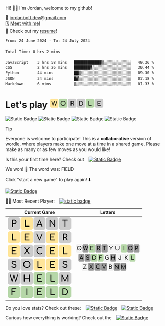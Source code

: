 
Hi! 👋🏼 I'm Jordan, welcome to my github!

📨 jordanbott.dev@gmail.com <br/>
🗓️ [Meet with me!](https://calendly.com/jordanbott-dev/30min?back=1&month=2024-02) <br/>
📝 Check out my <a href="./Jordan%20Bott%20Resume.pdf" target="_blank">resume</a>! <br/>


<!--START_SECTION:waka-->

```txt
From: 24 June 2024 - To: 24 July 2024

Total Time: 8 hrs 2 mins

JavaScript    3 hrs 58 mins   ████████████▒░░░░░░░░░░░░   49.36 %
CSS           2 hrs 26 mins   ███████▓░░░░░░░░░░░░░░░░░   30.44 %
Python        44 mins         ██▒░░░░░░░░░░░░░░░░░░░░░░   09.30 %
JSON          34 mins         █▓░░░░░░░░░░░░░░░░░░░░░░░   07.18 %
Markdown      6 mins          ▒░░░░░░░░░░░░░░░░░░░░░░░░   01.33 %
```

<!--END_SECTION:waka-->

# Let's play <img src="./wordle/tiles/yellow/W.svg" width="28" /><img src="./wordle/tiles/green/O.svg" width="28" /><img src="./wordle/tiles/grey/R.svg" width="28" /><img src="./wordle/tiles/grey/D.svg" width="28" /><img src="./wordle/tiles/green/L.svg" width="28" /><img src="./wordle/tiles/grey/E.svg" width="28" />

 ![Static Badge](https://img.shields.io/badge/Total%20Players-14-mediumpurple?style=flat&labelColor=lavender)  ![Static Badge](https://img.shields.io/badge/Total%20Wins-21-darkseagreen?style=flat&labelColor=ecfbe3) ![Static Badge](https://img.shields.io/badge/Total%20Games-22-khaki?style=flat&labelColor=lightyellow) ![Static Badge](https://img.shields.io/badge/Total%20Moves-106-pink?style=flat&labelColor=lavenderblush)

> [!TIP]
> Everyone is welcome to participate! This is a **collaborative** version of wordle, where players make one move at a time in a shared game. Please make as many or as few moves as you would like!

Is this your first time here? Check out &ensp; [![Static Badge](https://img.shields.io/badge/HOW%20TO%20PLAY-darkseagreen?style=flat)](./wordle/HowToPlay.md)

We won! 🎉 The word was: FIELD

Click "start a new game" to play again! ⬇️

[![Static Badge](https://img.shields.io/badge/START%20A%20NEW%20GAME-mediumpurple?style=flat)](https://github.com/jordan-bott/jordan-bott/issues/new?assignees=&labels=&projects=&template=wordle_guess.md&title=wordleguess%7C%5BPUT+5+LETTER+WORD+HERE%5D)

🧑‍💻 Most Recent Player:  &ensp; [![static badge](https://img.shields.io/badge/jordan--bott-burlywood?logo=github)](https://github.com/jordan-bott)


| Current Game | Letters |
| ------------ | ------- |
| <img src="./wordle/tiles/grey/P.svg" width="40" /><img src="./wordle/tiles/yellow/L.svg" width="40" /><img src="./wordle/tiles/grey/A.svg" width="40" /><img src="./wordle/tiles/grey/N.svg" width="40" /><img src="./wordle/tiles/grey/T.svg" width="40" /><br/><img src="./wordle/tiles/yellow/L.svg" width="40" /><img src="./wordle/tiles/yellow/E.svg" width="40" /><img src="./wordle/tiles/grey/V.svg" width="40" /><img src="./wordle/tiles/yellow/E.svg" width="40" /><img src="./wordle/tiles/grey/R.svg" width="40" /><br/><img src="./wordle/tiles/yellow/E.svg" width="40" /><img src="./wordle/tiles/grey/X.svg" width="40" /><img src="./wordle/tiles/grey/C.svg" width="40" /><img src="./wordle/tiles/yellow/E.svg" width="40" /><img src="./wordle/tiles/yellow/L.svg" width="40" /><br/><img src="./wordle/tiles/grey/S.svg" width="40" /><img src="./wordle/tiles/grey/O.svg" width="40" /><img src="./wordle/tiles/yellow/L.svg" width="40" /><img src="./wordle/tiles/yellow/E.svg" width="40" /><img src="./wordle/tiles/grey/S.svg" width="40" /><br/><img src="./wordle/tiles/grey/W.svg" width="40" /><img src="./wordle/tiles/grey/H.svg" width="40" /><img src="./wordle/tiles/green/E.svg" width="40" /><img src="./wordle/tiles/green/L.svg" width="40" /><img src="./wordle/tiles/grey/M.svg" width="40" /><br/><img src="./wordle/tiles/green/F.svg" width="40" /><img src="./wordle/tiles/green/I.svg" width="40" /><img src="./wordle/tiles/green/E.svg" width="40" /><img src="./wordle/tiles/green/L.svg" width="40" /><img src="./wordle/tiles/green/D.svg" width="40" /><br/> | <img src="./wordle/letters/white/Q.svg" width="20" /><img src="./wordle/letters/grey/W.svg" width="20" /><img src="./wordle/letters/green/E.svg" width="20" /><img src="./wordle/letters/grey/R.svg" width="20" /><img src="./wordle/letters/grey/T.svg" width="20" /><img src="./wordle/letters/white/Y.svg" width="20" /><img src="./wordle/letters/white/U.svg" width="20" /><img src="./wordle/letters/green/I.svg" width="20" /><img src="./wordle/letters/grey/O.svg" width="20" /><img src="./wordle/letters/grey/P.svg" width="20" /><br /> &ensp;<img src="./wordle/letters/grey/A.svg" width="20" /><img src="./wordle/letters/grey/S.svg" width="20" /><img src="./wordle/letters/green/D.svg" width="20" /><img src="./wordle/letters/green/F.svg" width="20" /><img src="./wordle/letters/white/G.svg" width="20" /><img src="./wordle/letters/grey/H.svg" width="20" /><img src="./wordle/letters/white/J.svg" width="20" /><img src="./wordle/letters/white/K.svg" width="20" /><img src="./wordle/letters/green/L.svg" width="20" /><br /> &ensp; &ensp;<img src="./wordle/letters/white/Z.svg" width="20" /><img src="./wordle/letters/grey/X.svg" width="20" /><img src="./wordle/letters/grey/C.svg" width="20" /><img src="./wordle/letters/grey/V.svg" width="20" /><img src="./wordle/letters/white/B.svg" width="20" /><img src="./wordle/letters/grey/N.svg" width="20" /><img src="./wordle/letters/grey/M.svg" width="20" /> |

Do you love stats? Check out these: &ensp; [![Static Badge](https://img.shields.io/badge/PLAYER%20STATS-darkseagreen?style=flat)](./wordle/stat_sheets/PlayerData.md) &nbsp;  [![Static Badge](https://img.shields.io/badge/GLOBAL%20STATS-darkseagreen?style=flat)](./wordle/stat_sheets/GlobalData.md)

Curious how everything is working? Check out the &ensp; [![Static Badge](https://img.shields.io/badge/README-darkseagreen?style=flat)](./wordle/README.md)

